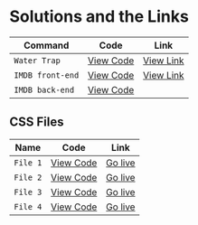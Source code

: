 # Solutions and the Links

| Command | Code | Link |
| --- | --- | --- |
| `Water Trap` | <a href="https://github.com/Sathiyapramod/water-trap" target="_blank">View Code</a> | <a href="https://roaring-pasca-e1b201.netlify.app/">View Link</a> |
| `IMDB front-end` | <a href="https://github.com/Sathiyapramod/imdb-clone-front-end" target="_blank">View Code</a> | <a href="https://imdb-clone-backend.vercel.app/">View Link</a> |
| `IMDB back-end` | <a href="https://github.com/Sathiyapramod/imdb-clone-backend" target="_blank">View Code</a> |  |


## CSS Files 

| Name | Code | Link |
| --- | --- | --- |
| `File 1`| <a href="https://github.com/Sathiyapramod/FoodFactory" target="blank">View Code</a> | <a href="https://ephemeral-starlight-c6dd14.netlify.app/" target="_blank">Go live</a> |
| `File 2`| <a href="https://github.com/Sathiyapramod/Food-grain" target="blank">View Code</a> | <a href="https://inquisitive-frangipane-88cbe8.netlify.app/" target="_blank">Go live</a> |
| `File 3`| <a href="https://github.com/Sathiyapramod/hover-demo-2" target="blank">View Code</a> | <a href="https://whimsical-pastelito-dc6130.netlify.app/" target="_blank">Go live</a> |
| `File 4`| <a href="https://github.com/Sathiyapramod/Team-CEO" target="blank">View Code</a> | <a href="https://sathiyapramod-team-ceo.netlify.app/" target="_blank">Go live</a> |

